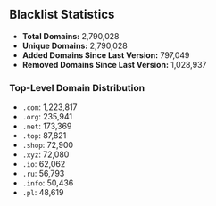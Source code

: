 ## Blacklist Statistics

- **Total Domains:** 2,790,028
- **Unique Domains:** 2,790,028
- **Added Domains Since Last Version:** 797,049
- **Removed Domains Since Last Version:** 1,028,937

### Top-Level Domain Distribution

-  `.com`: 1,223,817
-  `.org`: 235,941
-  `.net`: 173,369
-  `.top`: 87,821
-  `.shop`: 72,900
-  `.xyz`: 72,080
-  `.io`: 62,062
-  `.ru`: 56,793
-  `.info`: 50,436
-  `.pl`: 48,619
